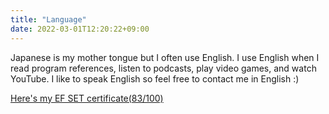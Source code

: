 ```yaml
---
title: "Language"
date: 2022-03-01T12:20:22+09:00
---
```


Japanese is my mother tongue but I often use English. I use English when I read program references, listen to podcasts, play video games, and watch YouTube. I like to speak English so feel free to contact me in English :)

[Here's my EF SET certificate(83/100)](https://www.efset.org/cert/a1hXMs)